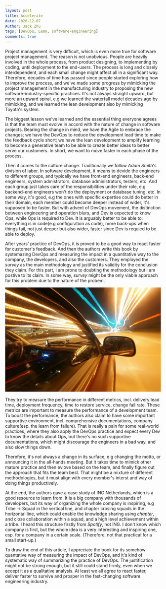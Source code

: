 ```yaml
---
layout: post
title: Accelerate
date: 2020-12-07
Author: Jack Zhu
tags: [DevOps, Lean, software-engineering]
comments: true
---
```


Project management is very difficult, which is even more true for software project management. The reason is not unobvious. People are heavily involved in the whole process, from product designing, to implementing by coding, until deployment to the end-users. The process is long and closely interdependent, and each small change might affect all in a significant way. Therefore, decades of time has passed since people started exploring how to improve the process, and we've made some progress by mimicking the project management in the manufacturing industry to proposing the new software-industry-specific practices. It's not always straight upward, but more an upward spiral, e.g we learned the waterfall model decades ago by mimicking, and we learned the lean development also by mimicking Toyota's system.

The biggest lesson we've learned and the essential thing everyone agrees is that the team must evolve in accord with the nature of change in software projects. Bearing the change in mind, we have the Agile to embrace the changes; we have the DevOps to reduce the development lead time to make the feedback cycle short; we have the lean development to amplify learning to become a generative team to be able to create better ideas to better serve our customers. In short, we want to move faster in each phase of the process.

Then it comes to the culture change. Traditionally we follow *Adam Smith*'s division of labor. In software development, it means to devide the engineers to different groups, and typically we have front-end engineers, back-end engineers, system admistrators, database administrators, testers, etc. And each group just takes care of the responsibilities under their role, e.g backend-end engineers won't do the deployment or database tuning, etc. In some way, it's good, e.g the ones with specific expertise could do better in their domain, each member could become deeper instead of wider, it's supposed to be faster. But with advent of DevOps movement, the distinction between engineering and operation blurs, and Dev is expected to know Ops, while Ops is required to Dev. It is arguably better to be able to: everything is in code(e.g configuration as code), more back-ups when things fail, not just deeper but also wider, faster since Dev is requied to be able to deploy.

After years' practice of DevOps, it is proved to be a good way to react faster for customer's feedback. And then the authors write this book by systemazing DevOps and measuring the impact in a quantitative way to the company, the developers, and also the customers. They employed the *survey* as the main methodology and justified its validity for the conclusion they claim. For this part, I am prone to doubting the methodology but I am postive to its claim. In some way, *survey* might be the only viable approach for this problem due to the nature of the probem.

![accelerate](../images/accelerate.png)

They try to measure the performance in different metrics, incl. delivery lead time, deployment frequency, time to restore service, change fail rate. These metrics are important to measure the performance of a development team. To boost the performance, the authors also claim to have some important supportive environment, incl. comprehensive documentations, company culture(esp. the learn from failure). That is really a pain for some real-world practices, where they also apply the DevOps practice and expect every Dev to know the details about Ops, but there's no such supportive documentations, which might discourage the engineers in a bad way, and also slow things down.

Therefore, it's not always a change in its surface, e.g changing the motto, or announcing it in the all-hands meeting. But it takes time to mimick other mature practice and then evlove based on the team, and finally figure out the approach that fits the team best. That might be a mixture of different methodologies, but it must align with every member's interst and way of doing things productively.

At the end, the authors gave a case study of ING Netherlands, which is a good resource to learn from. It is a big company with thousands of developers, but its way of organizing the whole company is inspiring, e.g Tribe -> Squad in the vertical line, and chapter crosing squads in the horizontal line, which could enable the knowledge sharing using *chapter*, and close collaboration within a squad, and a high level achievement within a tribe. I heard this structure firstly from *Spotify*, not ING. I don't know which company is first, but the whole idea is a very interesting and inspiring one, esp. for a company in a certain scale. (Therefore, not that practical for a small start-up.)

To draw the end of this article, I appreciate the book for its somehow quantative way of measuring the impact of DevOps, and it's kind of systematic way of summarizing the practice of DevOps. The justification might not be strong enough, but it still could stand firmly, even when we accept it as a qualitative analysis. At least we all agree to react faster, deliver faster to survive and prosper in the fast-changing software engineering industry.